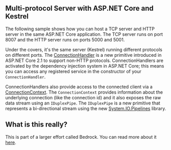 ## Multi-protocol Server with ASP.NET Core and Kestrel

The following sample shows how you can host a TCP server and HTTP server in the same ASP.NET Core application. The TCP server runs on port 8007 and the HTTP server runs on ports 5000 and 5001.

Under the covers, it's the same server (Kestrel) running different protocols on different ports. The [ConnectionHandler](https://docs.microsoft.com/en-us/dotnet/api/microsoft.aspnetcore.connections.connectionhandler?view=aspnetcore-2.1) is a new primitive introduced in ASP.NET Core 2.1 to support non-HTTP protocols. ConnectionHandlers are activated by the dependency injection system in ASP.NET Core; this means you can access any registered service in the constructor of your `ConnectionHandler`. 

ConnectionHandlers also provide access to the connected client via a [ConnectionContext](https://docs.microsoft.com/en-us/dotnet/api/microsoft.aspnetcore.connections.connectioncontext?view=aspnetcore-2.1). The `ConnectionContext` provides information about the underlying connection (like the connection id) and it also exposes the raw data stream using an `IDuplexPipe`. The `IDuplexPipe` is a new primitive that represents a bi-directional stream using the new [System.IO.Pipelines](https://blogs.msdn.microsoft.com/dotnet/2018/07/09/system-io-pipelines-high-performance-io-in-net/) library.

## What is this really?

This is part of a larger effort called Bedrock. You can read more about it [here](https://github.com/aspnet/KestrelHttpServer/issues/1980).